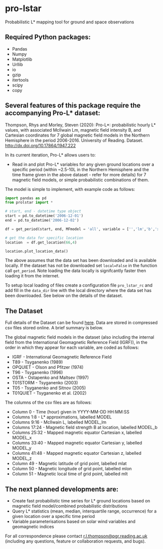 # pro-lstar
Probabilistic L* mapping tool for ground and space observations

## Required Python packages:
  - Pandas
  - Numpy 
  - Matplotlib
  - Urllib
  - io
  - gzip
  - itertools
  - scipy
  - copy
  

## Several features of this package require the accompanying Pro-L* dataset:

Thompson, Rhys and Morley, Steven (2020): Pro-L*: probabilistic hourly L* values, with associated McIlwain Lm, magnetic field intensity B, and Cartesian coordinates for 7 global magnetic field models in the Northern Hemisphere in the period 2006-2016. University of Reading. Dataset. http://dx.doi.org/10.17864/1947.222


In its current iteration, Pro-L* allows users to:
  - Read in and plot Pro-L* variables for any given ground locations over a specific period (within ~2.5-10L in the Northern Hemisphere and the time frame given in the above dataset - refer for more details) for 7 magnetic field models, or simple probabilistic combinations of them. 
  
 The model is simple to implement, with example code as follows:

```python
import pandas as pd
from prolstar import *

# start, end - datetime type object
start = pd.to_datetime('2006-12-01')
end = pd.to_datetime('2006-12-02')

df = get_period(start, end, MFmodel = 'all', variable = ['','lm','b','x','y','z'],model_threshold=4)

# get the data for specific location
location  = df.get_location(66,4)

location.plot_location_data()
```

The above assumes that the data set has been downloaded and is available locally. If the dataset has not be downloaded set ```local=False``` in the function call ```get_period```. Note loading the data locally is signifcantly faster then loading it from the internet. 

To setup local loading of files create a configuration file ```pro_lstar_rc``` and add fill in the ```data_dir``` line with the local directory where the data set has been downloaded. See below on the details of the dataset.

## The Dataset

Full details of the Dataset can be found [here](https://researchdata.reading.ac.uk/222/21/ReadMe.docx). Data are stored in compressed csv files stored online. A brief summary is below.

The global magnetic field models in the dataset (also including the internal field from the International Geomagnetic Reference Field (IGRF)), in the order in which they appear for each variable, are coded as follows:

- IGRF - International Geomagnetic Reference Field
- T89 - Tsyganenko (1989)
- OPQUIET - Olson and Pfitzer (1974)
- T96 - Tsyganenko (1996)
- OSTA - Ostapenko and Maltsev (1997)
- T01STORM - Tsyganenko (2003)
- T05 - Tsyganenko and Sitnov (2005)
- T01QUIET - Tsyganenko et al. (2002)

The columns of the csv files are as follows: 

- Column 0 - Time (hour) given in YYYY-MM-DD HH:MM:SS
- Columns 1:8 - L* approximations, labelled MODEL
- Columns 9:16 - McIlwain L, labelled MODEL_lm
- Columns 17:24 - Magnetic field strength B at location, labelled MODEL_b
- Columns 25:32 - Mapped magnetic equator Cartesian x, labelled MODEL_x
- Columns 33:40 - Mapped magnetic equator Cartesian y, labelled MODEL_y
- Columns 41:48 - Mapped magnetic equator Cartesian z, labelled MODEL_z
- Column 49 - Magnetic latitude of grid point, labelled mlat
- Column 50 - Magnetic longitude of grid point, labelled mlon
- Column 51 - Magnetic local time of grid point, labelled mlt

## The next planned developments are:
  - Create fast probabilistic time series for L* ground locations based on magnetic field model/combined probabilistic distributions
  - Query L* statistics (mean, median, interquartile range, occurrence) for a given location over a specific time period
  - Variable parameterisations based on solar wind variables and geomagnetic indices
  
For all correspondence please contact r.l.thompson@pgr.reading.ac.uk (including any questions, feature or collaboration requests, and bugs).
